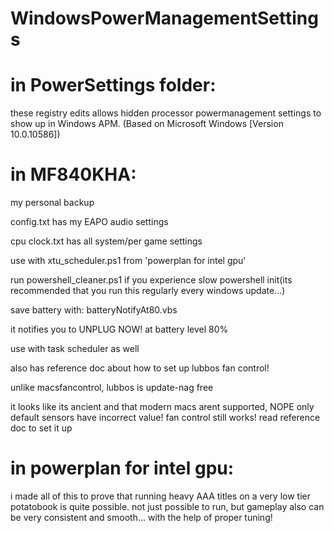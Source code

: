 # WindowsPowerManagementSettings

in PowerSettings folder:
========================
these registry edits allows hidden processor powermanagement settings to show up in Windows APM. (Based on Microsoft Windows [Version 10.0.10586])

in MF840KHA:
============
my personal backup

config.txt has my EAPO audio settings

cpu clock.txt has all system/per game settings

use with xtu_scheduler.ps1 from 'powerplan for intel gpu'

run powershell_cleaner.ps1 if you experience slow powershell init(its recommended that you run this regularly every windows update...)


save battery with: batteryNotifyAt80.vbs

it notifies you to UNPLUG NOW! at battery level 80%

use with task scheduler as well


also has reference doc about how to set up lubbos fan control!

unlike macsfancontrol, lubbos is update-nag free

it looks like its ancient and that modern macs arent supported, NOPE only default sensors have incorrect value! fan control still works!
read reference doc to set it up

in powerplan for intel gpu:
===========================
i made all of this to prove that running heavy AAA titles on a very low tier potatobook is quite possible.
not just possible to run, but gameplay also can be very consistent and smooth... with the help of proper tuning!
